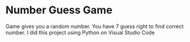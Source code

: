 # Number Guess Game
 Game gives you a random number. You have 7 guess right to find correct number. I did this project using Python on Visual Studio Code
